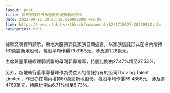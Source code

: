 ```yaml
---
layout: post
title: 郭氏家族昨日斥逾億元增持新地股份
date: 2023-09-12 20:03:18.000000000 +08:00
link: https://news.rthk.hk/rthk/ch/component/k2/1718027-20230912.htm
categories: rthk
---
```


據聯交所資料顯示，新地大股東郭氏家族自願披露，以家族信託形式在場內增持161萬股新地股份，每股平均作價79.6163元，涉及逾1.28億元。

主席兼董事總經理郭炳聯的母親郭鄺肖卿，持股比例由27.47%增至27.53%。

另外，新地執行董事郭基煇作為受益人的信託持有的公司Thriving Talent Limited，昨日亦在場內增持60萬股新地股份，每股平均作價79.4866元，涉及逾4769萬元，持股比例由6.71%增至6.73%。
